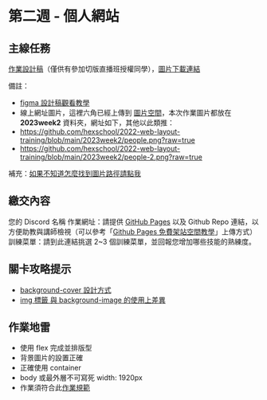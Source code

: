 第二週 - 個人網站
===

## 主線任務

[作業設計稿](https://www.figma.com/file/7t6ft6HEHeWkpFs7OQrdKp/2023-%E5%88%87%E7%89%88%E5%A4%8F%E5%AD%A3%E7%8F%AD-W2---%E5%80%8B%E4%BA%BA%E7%B6%B2%E9%A0%81?type=design&node-id=0%3A1&t=XrFwLsarZRxSnMSG-1)（僅供有參加切版直播班授權同學），[圖片下載連結](https://github.com/hexschool/2022-web-layout-training/tree/main/2023week2)


備註：

- [figma 設計稿觀看教學](https://hackmd.io/MHtEdMRuT_G1A3yogcvLtw)
- 線上網址圖片，這裡六角已經上傳到 [圖片空間](https://github.com/hexschool/2022-web-layout-training/tree/main/2023week2)，本次作業圖片都放在 **2023week2** 資料夾，網址如下，其他以此類推：
- https://github.com/hexschool/2022-web-layout-training/blob/main/2023week2/people.png?raw=true
- https://github.com/hexschool/2022-web-layout-training/blob/main/2023week2/people-2.png?raw=true

補充：[如果不知道怎麼找到圖片路徑請點我](https://i.imgur.com/O7nQcFm.gif)


## 繳交內容

您的 Discord 名稱
作業網址：請提供 [GitHub Pages](https://hackmd.io/@Albertnotes/B1_iKcAwI) 以及 Github Repo 連結，以方便助教與講師檢視（可以參考「[Github Pages 免費架站空間教學](https://courses.hexschool.com/courses/202011221/lectures/47249830)」上傳方式）
訓練菜單：請到此連結挑選 2~3 個訓練菜單，並回報您增加哪些技能的熟練度。


## 關卡攻略提示

- [background-cover 設計方式](https://www.youtube.com/watch?v=1EYUsAlVqY0)
- [img 標籤 與 background-image 的使用上差異](https://www.youtube.com/watch?v=zvXgWFfQB2Y)


## 作業地雷

- 使用 flex 完成並排版型
- 背景圖片的設置正確
- 正確使用 container
- body 或最外層不可寫死 width: 1920px
- 作業須符合此[作業規範](https://hackmd.io/XbKPYiE9Ru6G0sAfB5PBJw)
